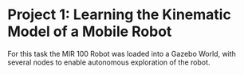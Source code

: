 # Project 1: Learning the Kinematic Model of a Mobile Robot

For this task the MIR 100 Robot was loaded into a Gazebo World, with several nodes to enable autonomous exploration of the robot.
